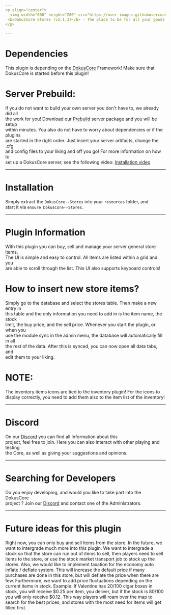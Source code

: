 ```yaml
---
<p align="center">
  <img width="600" height="200" src="https://user-images.githubusercontent.com/49053928/111937011-2e9b8080-8ac7-11eb-914a-a0d94380d611.gif"><br>
 <b>DokusCore Stores (v2.1.3)</b> - The place to be for all your goods!.
</p>

---
```

# Dependencies
This plugin is depending on the [DokusCore](https://github.com/dokucore) Framework!
Make sure that DokusCore is started before this plugin!

# Server Prebuild:
If you do not want to build your own server you don't have to, we already did all   <br>
the work for you! Download our [Prebuild](https://github.com/DokusCore/Server-Prebuild) server package and you will be setup  <br>
within minutes. You also do not have to worry about dependencies or if the plugins <br>
are started in the right order. Just insert your server artifacts, change the .cfg <br>
and config files to your liking and off you go! For more information on how to <br>
set up a DokusCore server, see the following video: [Installation video](https://www.youtube.com/watch?v=NlJFFRzWvDE) <br>

---
# Installation
Simply extract the `DokusCore--Stores` into your `resources` folder, and <br>
start it via `ensure DokusCore--Stores`.

---
# Plugin Information
With this plugin you can buy, sell and manage your server general store items. <br>
The UI is simple and easy to control. All items are listed within a grid and you <br>
are able to scroll through the list. This UI also supports keyboard controls! <br>

# How to insert new store items?
Simply go to the database and select the stores table. Then make a new entry in <br>
this table and the only information you need to add in is the item name, the stock <br>
limit, the buy price, and the sell price. Whenever you start the plugin, or when you <br>
use the module sync in the admin menu, the database will automatically fill in all <br>
the rest of the data. After this is synced, you can now open all data tabs, and <br>
edit them to your liking.

# NOTE:
The inventory items icons are tied to the inventory plugin! For the icons to <br>
display correctly, you need to add them also to the item list of the inventory! <br>

---
# Discord
On our [Discord](https://discord.gg/dokuscore) you can find all Information about this <br>
project, feel free to join. Here you can also interact with other playing and testing<br>
the Core, as well as giving your suggestions and opinions.

---
# Searching for Developers
Do you enjoy developing, and would you like to take part into the DokusCore<br>
project ? Join our [Discord](https://discord.gg/dokuscore) and contact one of the Administrators.

---
# Future ideas for this plugin
Right now, you can only buy and sell items from the store. In the future, we want to
intergrade much more into this plugin. We want to intergrade a stock so that the store
can run out of items to sell, then players need to sell items to the store, or use
the stock market transport job to stock up the stores. Also, we would like to implement
taxation for the economy auto inflate / deflate system. This will increase the default
price if many purchases are done in this store, but will deflate the price when there
are few. Furthermore, we want to add price fluctuations depending on the current items
in stock. Example: If Valentine has 20/100 cigar boxes in stock, you will receive $0.25
per item, you deliver, but if the stock is 80/100 you will only receive $0.12. This way
players will roam over the map to search for the best prices, and stores with the most
need for items will get filled first.
